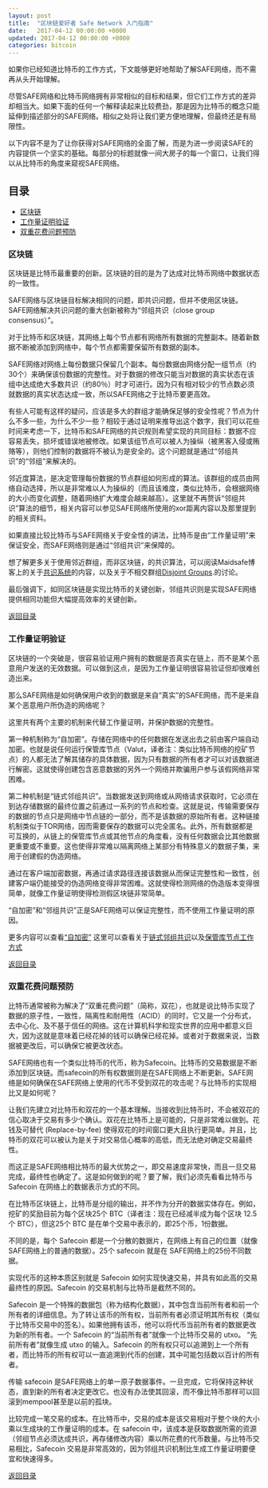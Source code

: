 ```yaml
---
layout: post
title:  "区块链爱好者 Safe Network 入门指南"
date:   2017-04-12 00:00:00 +0000
updated: 2017-04-12 00:00:00 +0000
categories: bitcoin
---
```

如果你已经知道比特币的工作方式，下文能够更好地帮助了解SAFE网络，而不需再从头开始理解。

尽管SAFE网络和比特币网络拥有非常相似的目标和结果，但它们工作方式的差异却相当大。如果下面的任何一个解释读起来比较费劲，那是因为比特币的概念只能延伸到描述部分的SAFE网络。相似之处将让我们更方便地理解，但最终还是有局限性。

以下内容不是为了让你获得对SAFE网络的全面了解，而是为进一步阅读SAFE的内容提供一个坚实的基础。每部分的标题就像一间大房子的每一个窗口，让我们得以从比特币的角度来窥视SAFE网络。

## 目录
<ul>
<li><a id="blockchain_toc" href="#区块链" rel="nofollow">区块链</a></li>
<li><a id="proof-of-work-for-verification_toc" href="#工作量证明验证" rel="nofollow">工作量证明验证</a></li>
<li><a id="double-spend-prevention_toc" href="#双重花费问题预防" rel="nofollow">双重花费问题预防</a></li>
</ul>

### 区块链

区块链是比特币最重要的创新。区块链的目的是为了达成对比特币网络中数据状态的一致性。

SAFE网络与区块链目标解决相同的问题，即共识问题，但并不使用区块链。SAFE网络解决共识问题的重大创新被称为“邻组共识（close group consensus）”。

对于比特币和区块链，其网络上每个节点都有网络所有数据的完整副本。随着新数据不断被添加到网络中，每个节点都需要保留所有数据的副本。

SAFE网络对网络上每份数据只保留几个副本。每份数据由网络分配一组节点（约30个）来确保该份数据的完整性。对于数据的修改只能当对数据的真实状态在该组中达成绝大多数共识（约80％）时才可进行。因为只有相对较少的节点数必须就数据的真实状态达成一致，所以SAFE网络之于比特币要更高效。

有些人可能有这样的疑问，应该是多大的群组才能确保足够的安全性呢？节点为什么不多一些，为什么不少一些？相较于通过证明来推导出这个数字，我们可以花些时间来考虑一下，比特币和SAFE网络的共识规则希望实现的共同目标：数据不应容易丢失，损坏或错误地被修改。如果该组节点可以被人为操纵（被黑客入侵或贿赂等），则他们控制的数据将不被认为是安全的。这个问题就是通过“邻组共识”的“邻组”来解决的。

邻近度算法，是决定管理每份数据的节点群组如何形成的算法。该群组的成员由网络自动选择，所以是非常难以人为操纵的（而且该难度，类似比特币，会根据网络的大小而变化调整，随着网络扩大难度会越来越高）。这里就不再赘诉“邻组共识”算法的细节，相关内容可以参见SAFE网络所使用的xor距离内容以及那里提到的相关资料。

如果直接比较比特币与SAFE网络关于安全性的讲法，比特币是由“工作量证明”来保证安全，而SAFE网络则是通过“邻组共识”来保障的。

想了解更多关于使用邻近群组，而非区块链，的共识算法，可以阅读Maidsafe博客上的关于[共识系统](https://blog.maidsafe.net/tag/consensus-systems/)的内容，以及关于不相交群组[Disjoint Groups](https://github.com/maidsafe/rfcs/blob/master/text/0037-disjoint-groups/0037-disjoint-groups.md).的讨论。

最后强调下，如同区块链是实现比特币的关键创新，邻组共识则是实现SAFE网络提供相同功能但大幅提高效率的关键创新。

[返回目录](#blockchain_toc)

### 工作量证明验证

区块链的一个突破是，很容易验证用户拥有的数据是否真实在链上，而不是某个恶意用户发送的无效数据。可以做到这点，是因为工作量证明很容易验证但却很难创造出来。

那么SAFE网络是如何确保用户收到的数据是来自“真实”的SAFE网络，而不是来自某个恶意用户所伪造的网络呢？

这里共有两个主要的机制来代替工作量证明，并保护数据的完整性。

第一种机制称为“自加密”。存储在网络中的任何数据在发送出去之前由客户端自动加密。也就是说任何运行保管库节点（Valut，译者注：类似比特币网络的挖矿节点）的人都无法了解其储存的具体数据，因为只有数据的所有者才可以对该数据进行解密。这就使得创建包含恶意数据的另外一个网络并欺骗用户参与该假网络非常困难。

第二种机制是“链式邻组共识”。当数据发送到网络或从网络请求获取时，它必须在到达存储数据的最终位置之前通过一系列的节点和检查。这就是说，传输需要保存的数据的节点只是网络中节点链的一部分，而不是该数据的原始所有者。这种链接机制类似于TOR网络，因而需要保存的数据可以完全匿名。此外，所有数据都是可互换的，从链上的保管库节点或其他节点的角度看，没有任何数据会比其他数据更重要或不重要。这也使得非常难以隔离网络上某部分有特殊意义的数据子集，来用于创建假的伪造网络。

通过在客户端加密数据，再通过请求路径连接该数据从而保证完整性和一致性，创建客户端仍能接受的伪造网络变得非常困难。这就使得检测网络的伪造版本变得很简单，就像工作量证明使得检测假区块链非常简单。

“自加密”和“邻组共识”正是SAFE网络可以保证完整性，而不使用工作量证明的原因。

更多内容可以查看[“自加密”](https://safenetwork.wiki/en/Security_-_Self_encryption)
这里可以查看关于[链式邻组共识](https://github.com/maidsafe/safe_vault/blob/87c64d6c74a403629b48d34bee9508706ca083b9/README.md#flows)以及[保管库节点工作方式](https://safenetwork.wiki/en/Vaults_(How_it_works)#Group_Consensus)

[返回目录](#blockchain_toc)

### 双重花费问题预防

比特币通常被称为解决了“双重花费问题”（简称，双花），也就是说比特币实现了数据的原子性，一致性，隔离性和耐用性（ACID）的同时，它又是一个分布式，去中心化、及不基于信任的网络。这在计算机科学和现实世界的应用中都意义巨大，因为这就是意味着已经花掉的钱可以确保已经花掉。或者对于数据来说，当数据被更改后，可以确保它被更改状态。

SAFE网络也有一个类似比特币的代币，称为Safecoin。比特币的交易数据是不断添加到区块链。而safecoin的所有权数据则是在SAFE网络上不断更新。SAFE网络是如何确保在SAFE网络上使用的代币不受到双花的攻击呢？与比特币的实现相比又是如何呢？

让我们先建立对比特币和双花的一个基本理解。当接收到比特币时，不会被双花的信心取决于交易有多少个确认。双花在比特币上是可能的，只是非常难以做到。花钱及可替代 (Replace-by-fee) 使得双花的时间窗口更大且执行更简单。并且，比特币的双花可以被认为是关于对交易信心概率的高低，而无法绝对确定交易最终性。

而这正是SAFE网络相比特币的最大优势之一，即交易速度非常快，而且一旦交易完成，最终性也确定了。这是如何做到的呢？要了解，我们必须先看看比特币与 Safecoin 在网络上的数据表示方式的不同。

在比特币区块链上，比特币是分组的输出，并不作为分开的数据实体存在。例如，挖矿的奖励目前为每个区块25个 BTC（译者注：现在已经减半成为每个区块 12.5个 BTC），但这25个 BTC 是在单个交易中表示的，即25个币，1份数据。

不同的是，每个 Safecoin 都是一个分散的数据片，在网络上有自己的位置（就像 SAFE网络上的普通的数据）。25个 safecoin 就是在 SAFE网络上的25份不同数据。

实现代币的这种本质区别就是 Safecoin 如何实现快速交易，并具有如此高的交易最终性的原因。Safecoin 的交易机制与比特币是截然不同的。

Safecoin 是一个特殊的数据包（称为结构化数据），其中包含当前所有者和前一个所有者的详细信息。为了转让该币的所有权，当前所有者必须证明其所有权（类似于比特币交易中的签名）。如果他拥有该币，他可以将代币当前所有者的数据更改为新的所有者。一个 Safecoin 的“当前所有者”就像一个比特币交易的 utxo。 “先前所有者”就像生成 utxo 的输入。Safecoin 的所有权只可以追溯到上一个所有者，而比特币的所有权可以一直追溯到代币的创建，其中可能包括数以百计的所有者。

传输 safecoin 是SAFE网络上的单一原子数据事件。一旦完成，它将保持这种状态，直到新的所有者决定更改它。也没有办法使其回滚，而不像比特币那样可以回滚到mempool甚至是以前的孤块。

比较完成一笔交易的成本。在比特币中，交易的成本是该交易相对于整个块的大小乘以生成块的工作量证明的成本。在 safecoin 中，该成本是获取数据所需的资源（邻组节点必须达成共识，再存储修改内容）乘以所花费的代币数量。与比特币交易相比，Safecoin 交易是非常高效的，因为邻组共识机制比生成工作量证明要便宜和快速得多。

[返回目录](#blockchain_toc)